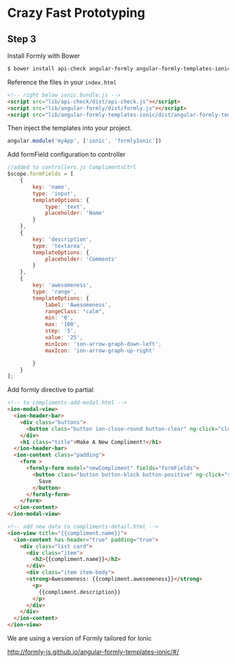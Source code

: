 # Crazy Fast Prototyping

## Step 3

Install Formly with Bower

```bash
$ bower install api-check angular-formly angular-formly-templates-ionic --save
```

Reference the files in your `index.html`

```html
<!-- right below ionic.bundle.js -->
<script src="lib/api-check/dist/api-check.js"></script>
<script src="lib/angular-formly/dist/formly.js"></script>
<script src="lib/angular-formly-templates-ionic/dist/angular-formly-templates-ionic.js"></script>
```

Then inject the templates into your project.

```javascript
angular.module('myApp', ['ionic', 'formlyIonic'])
```

Add formField configuration to controller

```js
//added to controllers.js ComplimentsCtrl
$scope.formFields = [
    {
        key: 'name',
        type: 'input',
        templateOptions: {
            type: 'text',
            placeholder: 'Name'
        }
    },
    {
        key: 'description',
        type: 'textarea',
        templateOptions: {
            placeholder: 'Comments'
        }
    },
    {
        key: 'awesomeness',
        type: 'range',
        templateOptions: {
            label: 'Awesomeness',
            rangeClass: "calm",
            min: '0',
            max: '100',
            step: '5',
            value: '25',
            minIcon: 'ion-arrow-graph-down-left',
            maxIcon: 'ion-arrow-graph-up-right'

        }
    }
];
```

Add formly directive to partial

```html
<!-- to compliments-add-modal.html -->
<ion-modal-view>
  <ion-header-bar>
    <div class="buttons">
      <button class="button ion-close-round button-clear" ng-click="close()"></button>
    </div>
    <h1 class="title">Make A New Compliment!</h1>
  </ion-header-bar>
  <ion-content class="padding">
    <form >
      <formly-form model="newCompliment" fields="formFields">
        <button class="button button-block button-positive" ng-click="save()">
          Save
        </button>
      </formly-form>
    </form>
  </ion-content>
</ion-modal-view>

<!-- add new data to compliments-detail.html -->
<ion-view title="{{compliment.name}}">
  <ion-content has-header="true" padding="true">
    <div class="list card">
      <div class="item">
        <h2>{{compliment.name}}</h2>
      </div>
      <div class="item item-body">
      <strong>Awesomeness: {{compliment.awesomeness}}</strong>
        <p>
          {{compliment.description}}
        </p>
      </div>
    </div>
  </ion-content>
</ion-view>
```

We are using a version of Formly tailored for Ionic

http://formly-js.github.io/angular-formly-templates-ionic/#/